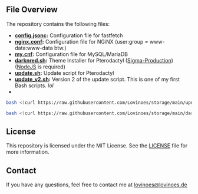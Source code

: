 ## File Overview

The repository contains the following files:
- **[config.jsonc](https://github.com/Lovinoes/storage/blob/main/config.jsonc):** Configuration file for fastfetch
- **[nginx.conf](https://github.com/Lovinoes/storage/blob/main/nginx.conf):** Configuration file for NGiNX (user:group = www-data:www-data btw.)
- **[my.cnf](https://github.com/Lovinoes/storage/blob/main/my.cnf):** Configuration file for MySQL/MariaDB
- **[darknred.sh](https://github.com/Lovinoes/storage/blob/main/darknred.sh):** Theme Installer for Pterodactyl ([Sigma-Production](https://github.com/Sigma-Production/PteroFreeStuffinstaller/tree/v2.0?tab=readme-ov-file)) ([NodeJS](https://github.com/nodesource/distributions) is required)
- **[update.sh](https://github.com/Lovinoes/storage/blob/main/update.sh):** Update script for Pterodactyl
- **[update_v2.sh](https://github.com/Lovinoes/storage/blob/main/update_v2.sh):** Version 2 of the update script. This is one of my first Bash scripts. *lol*
- 
```bash
bash <(curl https://raw.githubusercontent.com/Lovinoes/storage/main/update.sh)
```
```bash
bash <(curl https://raw.githubusercontent.com/Lovinoes/storage/main/darknred.sh)
```

## License
This repository is licensed under the MIT License. See the [LICENSE](https://github.com/Lovinoes/storage/blob/main/LICENSE) file for more information.

## Contact
If you have any questions, feel free to contact me at lovinoes@lovinoes.de
